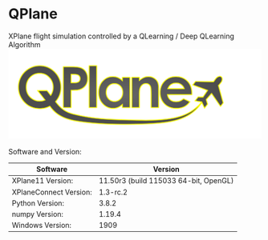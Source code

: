 # QPlane

XPlane flight simulation controlled by a QLearning / Deep QLearning Algorithm
![Logo](https://github.com/JDatPNW/QPlane/blob/main/QPlaneLogo.svg)

Software and Version:

|Software | Version|
|-----|-----|
|XPlane11 Version: | 11.50r3 (build 115033 64-bit, OpenGL)|
|XPlaneConnect Version: | 1.3-rc.2|
|Python Version: | 3.8.2|
|numpy Version: | 1.19.4|
|Windows Version: | 1909|
